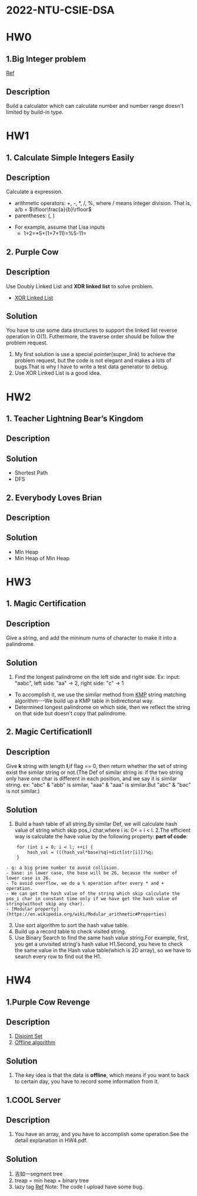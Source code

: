 # 2022-NTU-CSIE-DSA
# HW0
## 1.Big Integer problem 
[Ref](https://www.geeksforgeeks.org/bigint-big-integers-in-c-with-example/)

## Description
Build a calculator which can calculate number and number range doesn't limited by build-in type.

# HW1
## 1. Calculate Simple Integers Easily
## Description
Calculate a expression.
* arithmetic operators: +, -, *, /, %, where / means integer division. That is, a/b =  $\lfloor\frac{a}{b}\rfloor$
* parentheses: (, )
- For example, assume that Lisa inputs
  - 1+2=*5+(1+7+11)=%5-11=
  
## 2. Purple Cow
## Description
Use Doubly Linked List and **XOR linked list** to solve problem.
- [XOR Linked List](https://www.youtube.com/watch?v=hMcHVfu3E8U&ab_channel=CppNuts)
## Solution
You have to use some data structures to support the linked list reverse operation in O(1). Futhermore, the traverse order should be follow the problem request.

1. My first solution is use a special pointer(super_link) to achieve the problem request, but the code is not elegant and makes a lots of bugs.That is why I have to write a test data generator to debug.
2. Use XOR Linked List is a good idea.

# HW2
## 1. Teacher Lightning Bear’s Kingdom
## Description
## Solution
- Shortest Path
- DFS

## 2. Everybody Loves Brian
## Description
## Solution
- Min Heap
- Min Heap of Min Heap


# HW3
## 1. Magic Certification
## Description
Give a string, and add the mininum nums of character to make it into a palindrome.
## Solution
1. Find the longest palindrome on the left side and right side.
  Ex: input: "aabc", left side: "aa" -> 2, right side: "c" -> 1
  - To accomplish it, we use the similar method from [KMP](https://en.wikipedia.org/wiki/Knuth%E2%80%93Morris%E2%80%93Pratt_algorithm) string matching algorithm---We build up a KMP table in bidirectional way.
  - Determined longest palindrome on which side, then we reflect the string on that side but doesn't copy that palindrome.
## 2. Magic CertificationII
## Description
Give **k** string with length **l**,if flag == 0, then return whether the set of string exist the similar string or not.(The Def of similar string is: if the two string only have one char is different in each position, and we say it is similar string. ex: "abc" & "abb" is similar, "aaa" & "aaa" is similar.But "abc" & "bac" is not similar.)
## Solution
1. Build a hash table of all string.By similar Def, we will calculate hash value of string which skip pos_i char,where i is: 0< = i < l.
2.The efficient way is calculate the have value by the following property: 
    **part of code**: 
```
    for (int i = 0; i < l; ++i) {
        hash_val = (((hash_val*base)%q)+dict[str[i]])%q;
    }
```
    - q: a big prime number to avoid collision.
    - base: in lower case, the base will be 26, because the number of lower case is 26.
    - To avoid overflow, we do a % operation after every * and + operation.
    - We can get the hash value of the string which skip calculate the pos_i char in constant time only if we have get the hash value of string(without skip any char).
    - [Modular property](https://en.wikipedia.org/wiki/Modular_arithmetic#Properties)
3. Use sort algorithm to sort the hash value table.
4. Build up a record table to check visited string.
5. Use Binary Search to find the same hash value string.For example, first, you get a unvisited string's hash value H1.Second, you heve to check the same value in the    Hash value table(which is 2D array), so we have to search every row to find out the H1.



# HW4
## 1.Purple Cow Revenge
## Description
1. [Disjoint Set](https://en.wikipedia.org/wiki/Disjoint-set_data_structure)
2. [Offline algorithm](https://en.wikipedia.org/wiki/Online_and_offline)
## Solution
1. The key idea is that the data is **offline**, which means if you want to back to certain day, you have to record some information from it.

## 1.COOL Server
## Description
1. You have an array, and you have to accomplish some operation.See the detail explanation in HW4.pdf.
## Solution
1. 吉如一segment tree
2. treap = min heap + binary tree
3. lazy tag
[Ref](https://github.com/ShahjalalShohag/code-library/blob/master/Data%20Structures/Implicit%20Treap.cpp)
Note: The code I upload have some bug.






